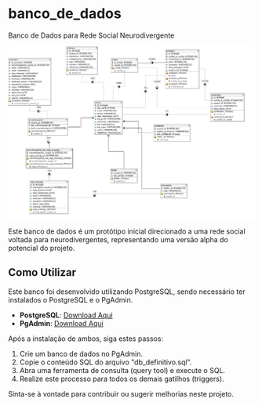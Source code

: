 # banco_de_dados # 

Banco de Dados para Rede Social Neurodivergente

![Diagrama de Entidades e Relacionamentos](https://github.com/devergente/banco_de_dados/blob/main/modelo_bd_definitivo.png?raw=true)

Este banco de dados é um protótipo inicial direcionado a uma rede social voltada para neurodivergentes, representando uma versão alpha do potencial do projeto.

## Como Utilizar

Este banco foi desenvolvido utilizando PostgreSQL, sendo necessário ter instalados o PostgreSQL e o PgAdmin.

- **PostgreSQL**: [Download Aqui](https://www.postgresql.org/download/)
- **PgAdmin**: [Download Aqui](https://www.pgadmin.org/download/)

Após a instalação de ambos, siga estes passos:

1. Crie um banco de dados no PgAdmin.
2. Copie o conteúdo SQL do arquivo "db_definitivo.sql".
3. Abra uma ferramenta de consulta (query tool) e execute o SQL.
4. Realize este processo para todos os demais gatilhos (triggers).



Sinta-se à vontade para contribuir ou sugerir melhorias neste projeto.
